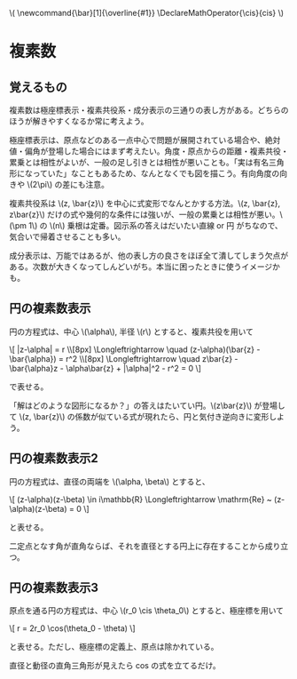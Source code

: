 \\(
    \newcommand{\bar}[1]{\overline{#1}}
    \DeclareMathOperator{\cis}{cis}
\\)

# 複素数

## 覚えるもの

複素数は極座標表示・複素共役系・成分表示の三通りの表し方がある。どちらのほうが解きやすくなるか常に考えよう。

極座標表示は、原点などのある一点中心で問題が展開されている場合や、絶対値・偏角が登場した場合にはまず考えたい。角度・原点からの距離・複素共役・累乗とは相性がよいが、一般の足し引きとは相性が悪いことも。「実は有名三角形になっていた」なこともあるため、なんとなくでも図を描こう。有向角度の向きや \\(2\pi\\) の差にも注意。

複素共役系は \\(z, \bar{z}\\) を中心に式変形でなんとかする方法。\\(z, \bar{z}, z\bar{z}\\) だけの式や幾何的な条件には強いが、一般の累乗とは相性が悪い。\\(\pm 1\\) の \\(n\\) 乗根は定番。図示系の答えはだいたい直線 or 円 がちなので、気合いで帰着させることも多い。

成分表示は、万能ではあるが、他の表し方の良さをほぼ全て潰してしまう欠点がある。次数が大きくなってしんどいがち。本当に困ったときに使うイメージかも。

## 円の複素数表示

円の方程式は、中心 \\(\alpha\\), 半径 \\(r\\) とすると、複素共役を用いて

\\[
    |z-\alpha| = r \\\\[8px]
    \Longleftrightarrow \quad (z-\alpha)(\bar{z} - \bar{\alpha}) = r^2 \\\\[8px]
    \Longleftrightarrow \quad z\bar{z} - \bar{\alpha}z - \alpha\bar{z} + |\alpha|^2 - r^2 = 0
\\]

で表せる。

「解はどのような図形になるか？」の答えはたいてい円。\\(z\bar{z}\\) が登場して \\(z, \bar{z}\\) の係数が似ている式が現れたら、円と気付き逆向きに変形しよう。


## 円の複素数表示2

円の方程式は、直径の両端を \\(\alpha, \beta\\) とすると、

\\[
    (z-\alpha)(z-\beta) \in i\mathbb{R} \Longleftrightarrow \mathrm{Re} ~ (z-\alpha)(z-\beta) = 0
\\]

と表せる。

二定点となす角が直角ならば、それを直径とする円上に存在することから成り立つ。


## 円の複素数表示3

原点を通る円の方程式は、中心 \\(r_0 \cis \theta_0\\) とすると、極座標を用いて

\\[
    r = 2r_0 \cos(\theta_0 - \theta)
\\]

と表せる。ただし、極座標の定義上、原点は除かれている。

直径と動径の直角三角形が見えたら cos の式を立てるだけ。
